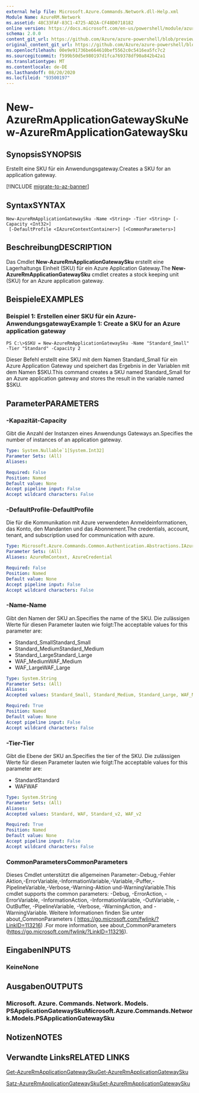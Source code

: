 ```yaml
---
external help file: Microsoft.Azure.Commands.Network.dll-Help.xml
Module Name: AzureRM.Network
ms.assetid: 48C33FAF-83C1-4725-AD2A-CF48D0718182
online version: https://docs.microsoft.com/en-us/powershell/module/azurerm.network/new-azurermapplicationgatewaysku
schema: 2.0.0
content_git_url: https://github.com/Azure/azure-powershell/blob/preview/src/ResourceManager/Network/Commands.Network/help/New-AzureRmApplicationGatewaySku.md
original_content_git_url: https://github.com/Azure/azure-powershell/blob/preview/src/ResourceManager/Network/Commands.Network/help/New-AzureRmApplicationGatewaySku.md
ms.openlocfilehash: 00e9e91736be664610bef5562c0c5416ea5fc7c2
ms.sourcegitcommit: f599b50d5e980197d1fca769378df90a842b42a1
ms.translationtype: MT
ms.contentlocale: de-DE
ms.lasthandoff: 08/20/2020
ms.locfileid: "93500197"
---
```

# <span data-ttu-id="eb2b8-101">New-AzureRmApplicationGatewaySku</span><span class="sxs-lookup"><span data-stu-id="eb2b8-101">New-AzureRmApplicationGatewaySku</span></span>

## <span data-ttu-id="eb2b8-102">Synopsis</span><span class="sxs-lookup"><span data-stu-id="eb2b8-102">SYNOPSIS</span></span>
<span data-ttu-id="eb2b8-103">Erstellt eine SKU für ein Anwendungsgateway.</span><span class="sxs-lookup"><span data-stu-id="eb2b8-103">Creates a SKU for an application gateway.</span></span>

[!INCLUDE [migrate-to-az-banner](../../includes/migrate-to-az-banner.md)]

## <span data-ttu-id="eb2b8-104">Syntax</span><span class="sxs-lookup"><span data-stu-id="eb2b8-104">SYNTAX</span></span>

```
New-AzureRmApplicationGatewaySku -Name <String> -Tier <String> [-Capacity <Int32>]
 [-DefaultProfile <IAzureContextContainer>] [<CommonParameters>]
```

## <span data-ttu-id="eb2b8-105">Beschreibung</span><span class="sxs-lookup"><span data-stu-id="eb2b8-105">DESCRIPTION</span></span>
<span data-ttu-id="eb2b8-106">Das Cmdlet **New-AzureRmApplicationGatewaySku** erstellt eine Lagerhaltungs Einheit (SKU) für ein Azure Application Gateway.</span><span class="sxs-lookup"><span data-stu-id="eb2b8-106">The **New-AzureRmApplicationGatewaySku** cmdlet creates a stock keeping unit (SKU) for an Azure application gateway.</span></span>

## <span data-ttu-id="eb2b8-107">Beispiele</span><span class="sxs-lookup"><span data-stu-id="eb2b8-107">EXAMPLES</span></span>

### <span data-ttu-id="eb2b8-108">Beispiel 1: Erstellen einer SKU für ein Azure-Anwendungsgateway</span><span class="sxs-lookup"><span data-stu-id="eb2b8-108">Example 1: Create a SKU for an Azure application gateway</span></span>
```
PS C:\>$SKU = New-AzureRmApplicationGatewaySku -Name "Standard_Small" -Tier "Standard" -Capacity 2
```

<span data-ttu-id="eb2b8-109">Dieser Befehl erstellt eine SKU mit dem Namen Standard_Small für ein Azure Application Gateway und speichert das Ergebnis in der Variablen mit dem Namen $SKU.</span><span class="sxs-lookup"><span data-stu-id="eb2b8-109">This command creates a SKU named Standard_Small for an Azure application gateway and stores the result in the variable named $SKU.</span></span>

## <span data-ttu-id="eb2b8-110">Parameter</span><span class="sxs-lookup"><span data-stu-id="eb2b8-110">PARAMETERS</span></span>

### <span data-ttu-id="eb2b8-111">-Kapazität</span><span class="sxs-lookup"><span data-stu-id="eb2b8-111">-Capacity</span></span>
<span data-ttu-id="eb2b8-112">Gibt die Anzahl der Instanzen eines Anwendungs Gateways an.</span><span class="sxs-lookup"><span data-stu-id="eb2b8-112">Specifies the number of instances of an application gateway.</span></span>

```yaml
Type: System.Nullable`1[System.Int32]
Parameter Sets: (All)
Aliases:

Required: False
Position: Named
Default value: None
Accept pipeline input: False
Accept wildcard characters: False
```

### <span data-ttu-id="eb2b8-113">-DefaultProfile</span><span class="sxs-lookup"><span data-stu-id="eb2b8-113">-DefaultProfile</span></span>
<span data-ttu-id="eb2b8-114">Die für die Kommunikation mit Azure verwendeten Anmeldeinformationen, das Konto, den Mandanten und das Abonnement.</span><span class="sxs-lookup"><span data-stu-id="eb2b8-114">The credentials, account, tenant, and subscription used for communication with azure.</span></span>

```yaml
Type: Microsoft.Azure.Commands.Common.Authentication.Abstractions.IAzureContextContainer
Parameter Sets: (All)
Aliases: AzureRmContext, AzureCredential

Required: False
Position: Named
Default value: None
Accept pipeline input: False
Accept wildcard characters: False
```

### <span data-ttu-id="eb2b8-115">-Name</span><span class="sxs-lookup"><span data-stu-id="eb2b8-115">-Name</span></span>
<span data-ttu-id="eb2b8-116">Gibt den Namen der SKU an.</span><span class="sxs-lookup"><span data-stu-id="eb2b8-116">Specifies the name of the SKU.</span></span>
<span data-ttu-id="eb2b8-117">Die zulässigen Werte für diesen Parameter lauten wie folgt:</span><span class="sxs-lookup"><span data-stu-id="eb2b8-117">The acceptable values for this parameter are:</span></span>
- <span data-ttu-id="eb2b8-118">Standard_Small</span><span class="sxs-lookup"><span data-stu-id="eb2b8-118">Standard_Small</span></span>
- <span data-ttu-id="eb2b8-119">Standard_Medium</span><span class="sxs-lookup"><span data-stu-id="eb2b8-119">Standard_Medium</span></span>
- <span data-ttu-id="eb2b8-120">Standard_Large</span><span class="sxs-lookup"><span data-stu-id="eb2b8-120">Standard_Large</span></span>
- <span data-ttu-id="eb2b8-121">WAF_Medium</span><span class="sxs-lookup"><span data-stu-id="eb2b8-121">WAF_Medium</span></span>
- <span data-ttu-id="eb2b8-122">WAF_Large</span><span class="sxs-lookup"><span data-stu-id="eb2b8-122">WAF_Large</span></span>

```yaml
Type: System.String
Parameter Sets: (All)
Aliases:
Accepted values: Standard_Small, Standard_Medium, Standard_Large, WAF_Medium, WAF_Large, Standard_v2, WAF_v2

Required: True
Position: Named
Default value: None
Accept pipeline input: False
Accept wildcard characters: False
```

### <span data-ttu-id="eb2b8-123">-Tier</span><span class="sxs-lookup"><span data-stu-id="eb2b8-123">-Tier</span></span>
<span data-ttu-id="eb2b8-124">Gibt die Ebene der SKU an.</span><span class="sxs-lookup"><span data-stu-id="eb2b8-124">Specifies the tier of the SKU.</span></span>
<span data-ttu-id="eb2b8-125">Die zulässigen Werte für diesen Parameter lauten wie folgt:</span><span class="sxs-lookup"><span data-stu-id="eb2b8-125">The acceptable values for this parameter are:</span></span>
- <span data-ttu-id="eb2b8-126">Standard</span><span class="sxs-lookup"><span data-stu-id="eb2b8-126">Standard</span></span>
- <span data-ttu-id="eb2b8-127">WAF</span><span class="sxs-lookup"><span data-stu-id="eb2b8-127">WAF</span></span>

```yaml
Type: System.String
Parameter Sets: (All)
Aliases:
Accepted values: Standard, WAF, Standard_v2, WAF_v2

Required: True
Position: Named
Default value: None
Accept pipeline input: False
Accept wildcard characters: False
```

### <span data-ttu-id="eb2b8-128">CommonParameters</span><span class="sxs-lookup"><span data-stu-id="eb2b8-128">CommonParameters</span></span>
<span data-ttu-id="eb2b8-129">Dieses Cmdlet unterstützt die allgemeinen Parameter:-Debug,-Fehler Aktion,-ErrorVariable,-InformationVariable,-Variable,-Puffer,-PipelineVariable,-Verbose,-Warning-Aktion und-WarningVariable.</span><span class="sxs-lookup"><span data-stu-id="eb2b8-129">This cmdlet supports the common parameters: -Debug, -ErrorAction, -ErrorVariable, -InformationAction, -InformationVariable, -OutVariable, -OutBuffer, -PipelineVariable, -Verbose, -WarningAction, and -WarningVariable.</span></span> <span data-ttu-id="eb2b8-130">Weitere Informationen finden Sie unter about_CommonParameters ( https://go.microsoft.com/fwlink/?LinkID=113216) .</span><span class="sxs-lookup"><span data-stu-id="eb2b8-130">For more information, see about_CommonParameters (https://go.microsoft.com/fwlink/?LinkID=113216).</span></span>

## <span data-ttu-id="eb2b8-131">Eingaben</span><span class="sxs-lookup"><span data-stu-id="eb2b8-131">INPUTS</span></span>

### <span data-ttu-id="eb2b8-132">Keine</span><span class="sxs-lookup"><span data-stu-id="eb2b8-132">None</span></span>

## <span data-ttu-id="eb2b8-133">Ausgaben</span><span class="sxs-lookup"><span data-stu-id="eb2b8-133">OUTPUTS</span></span>

### <span data-ttu-id="eb2b8-134">Microsoft. Azure. Commands. Network. Models. PSApplicationGatewaySku</span><span class="sxs-lookup"><span data-stu-id="eb2b8-134">Microsoft.Azure.Commands.Network.Models.PSApplicationGatewaySku</span></span>

## <span data-ttu-id="eb2b8-135">Notizen</span><span class="sxs-lookup"><span data-stu-id="eb2b8-135">NOTES</span></span>

## <span data-ttu-id="eb2b8-136">Verwandte Links</span><span class="sxs-lookup"><span data-stu-id="eb2b8-136">RELATED LINKS</span></span>

[<span data-ttu-id="eb2b8-137">Get-AzureRmApplicationGatewaySku</span><span class="sxs-lookup"><span data-stu-id="eb2b8-137">Get-AzureRmApplicationGatewaySku</span></span>](./Get-AzureRmApplicationGatewaySku.md)

[<span data-ttu-id="eb2b8-138">Satz-AzureRmApplicationGatewaySku</span><span class="sxs-lookup"><span data-stu-id="eb2b8-138">Set-AzureRmApplicationGatewaySku</span></span>](./Set-AzureRmApplicationGatewaySku.md)


